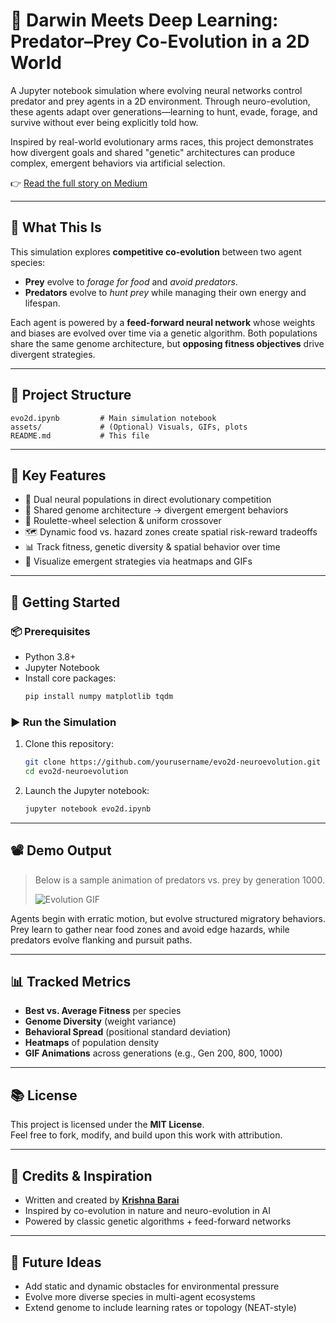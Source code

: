 # 🧬 Darwin Meets Deep Learning: Predator–Prey Co-Evolution in a 2D World

A Jupyter notebook simulation where evolving neural networks control predator and prey agents in a 2D environment. Through neuro-evolution, these agents adapt over generations—learning to hunt, evade, forage, and survive without ever being explicitly told how.

Inspired by real-world evolutionary arms races, this project demonstrates how divergent goals and shared "genetic" architectures can produce complex, emergent behaviors via artificial selection.

👉 [Read the full story on Medium](https://medium.com/@krishnabarai160905/darwin-meets-deep-learning-teaching-neural-agents-to-survive-and-thrive-through-neuro-evolution-8e72b98a5df3)

---

## 🧠 What This Is

This simulation explores **competitive co-evolution** between two agent species:

- **Prey** evolve to *forage for food* and *avoid predators*.
- **Predators** evolve to *hunt prey* while managing their own energy and lifespan.

Each agent is powered by a **feed-forward neural network** whose weights and biases are evolved over time via a genetic algorithm. Both populations share the same genome architecture, but **opposing fitness objectives** drive divergent strategies.

---

## 📁 Project Structure

```
evo2d.ipynb         # Main simulation notebook
assets/             # (Optional) Visuals, GIFs, plots
README.md           # This file
```

---

## 🎯 Key Features

- 🧬 Dual neural populations in direct evolutionary competition
- 🤖 Shared genome architecture → divergent emergent behaviors
- 🔄 Roulette-wheel selection & uniform crossover
- 🗺️ Dynamic food vs. hazard zones create spatial risk-reward tradeoffs
- 📊 Track fitness, genetic diversity & spatial behavior over time
- 🎥 Visualize emergent strategies via heatmaps and GIFs

---

## 🚀 Getting Started

### 📦 Prerequisites

- Python 3.8+
- Jupyter Notebook
- Install core packages:
  ```bash
  pip install numpy matplotlib tqdm
  ```

### ▶️ Run the Simulation

1. Clone this repository:
   ```bash
   git clone https://github.com/yourusername/evo2d-neuroevolution.git
   cd evo2d-neuroevolution
   ```

2. Launch the Jupyter notebook:
   ```bash
   jupyter notebook evo2d.ipynb
   ```

---

## 📽️ Demo Output

> Below is a sample animation of predators vs. prey by generation 1000.
> 
> ![Evolution GIF](assets/pop_gen999.gif) <!-- Replace with actual file path if added -->

Agents begin with erratic motion, but evolve structured migratory behaviors. Prey learn to gather near food zones and avoid edge hazards, while predators evolve flanking and pursuit paths.

---

## 📊 Tracked Metrics

- **Best vs. Average Fitness** per species
- **Genome Diversity** (weight variance)
- **Behavioral Spread** (positional standard deviation)
- **Heatmaps** of population density
- **GIF Animations** across generations (e.g., Gen 200, 800, 1000)

---

## 📚 License

This project is licensed under the **MIT License**.  
Feel free to fork, modify, and build upon this work with attribution.

---

## 🙌 Credits & Inspiration

- Written and created by **[Krishna Barai](https://medium.com/@krishnabarai160905)**
- Inspired by co-evolution in nature and neuro-evolution in AI
- Powered by classic genetic algorithms + feed-forward networks

---

## 🧪 Future Ideas

- Add static and dynamic obstacles for environmental pressure
- Evolve more diverse species in multi-agent ecosystems
- Extend genome to include learning rates or topology (NEAT-style)


